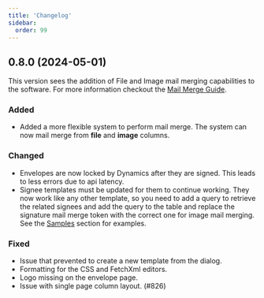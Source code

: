 ```yaml
---
title: 'Changelog'
sidebar:
  order: 99
---
```


## 0.8.0 (2024-05-01)

This version sees the addition of File and Image mail merging capabilities to the software. For more information checkout the [Mail Merge Guide](/dms/mail-merge#files-and-images).

### Added

- Added a more flexible system to perform mail merge. The system can now mail merge from **file** and **image** columns.

### Changed

- Envelopes are now locked by Dynamics after they are signed. This leads to less errors due to api latency.
- Signee templates must be updated for them to continue working. They now work like any other template, so you need to add a
  query to retrieve the related signees and add the query to the table and replace the signature mail merge token with the correct one for image mail merging. See
  the [Samples](../guides/samples#queries) section for examples.

### Fixed

- Issue that prevented to create a new template from the dialog.
- Formatting for the CSS and FetchXml editors.
- Logo missing on the envelope page.
- Issue with single page column layout. (#826)
